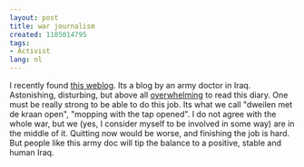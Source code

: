 ```yaml
---
layout: post
title: war journalism
created: 1105014795
tags:
- Activist
lang: nl
---
```

I recently found [this weblog](http://www.67cshdocs.com/Daily_Journals/daily_journal_entries.htm). Its a blog by an army doctor in Iraq. Astonishing, disturbing, but above all [overwhelming](http://www.67cshdocs.com/Daily_Journals/December/dec21.htm) to read this diary. One must be really strong to be able to do this job. Its what we call "dweilen met de kraan open", "mopping with the tap opened". I do not agree with the whole war, but we (yes, I consider myself to be involved in some way) are in the middle of it. Quitting now would be worse, and finishing the job is hard. But people like this army doc will tip the balance to a positive, stable and human Iraq.
